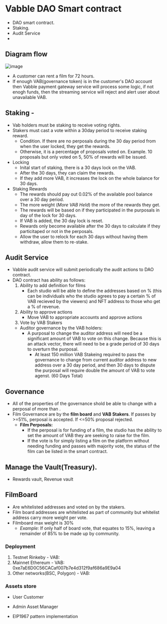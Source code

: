 # Vabble DAO Smart contract

- DAO smart contract.
- Staking.
- Audit Service
- 
## Diagram flow
![image](https://user-images.githubusercontent.com/44410798/172245583-e01f3d29-46f1-4fda-864c-4a52d4e190bc.png)

- A customer can rent a film for 72 hours.
- If enough VAB(governance token) is in the customer's DAO account then Vabble payment gateway service will process some logic, if not enogh funds, then the streaming service will reject and alert user about unavailable VAB.

## Staking -
- Vab holders must be staking to receive voting rights.
- Stakers must cast a vote within a 30day period to receive staking reward.
  - Condition. If there are no perposals during the 30 day period from when the user locked, they get the rewards.
  - Otherwise, it is a percentage of proposals voted on. Example. 10 proposals but only voted on 5, 50% of rewards will be issued.
- Locking
  - Inital start of staking, there is a 30 days lock on the VAB.
  - After the 30 days, they can claim the rewards.
  - If they add more VAB, it increases the lock on the whole balance for 30 days.
- Staking Rewards
  - The rewards should pay out 0.02% of the available pool balance over a 30 day period.
  - The more weight (_More VAB Held_) the more of the rewards they get.
  - The rewards will be based on if they participated in the purposals in day of the lock for 30 days.
  - If VAB is added, the 30 day lock is reset.
  - Rewards only become available after the 30 days to calculate if they particitaped or not in the perposals.
  - Allow the user to relock for each 30 days without having them withdraw, allow them to re-stake.

## Audit Service
- Vabble audit service will submit periodically the audit actions to DAO contract.
- DAO contract has ability as follows:
  1) Ability to add definition for films
      - Each studio will be able to define the addresses based on % (this can be individuals who the studio agrees to pay a certain % of VAB recieved by the viewers) and NFT address to those who get a % of revenue.
  2) Ability to approve actions
      - Move VAB to appropriate accounts and approve actions
  3) Vote by VAB Stakers
    - Auditor governance by the VAB holders:
      - A purposal to change the auditor address will need be a significant amount of VAB to vote on this change. Because this is an attack vector, there will need to be a grade period of 30 days to overturn the purposal. 
        - At least 150 million VAB Stakeing required to pass the governance to change from current auditor address to new address over a 30 day period, and then 30 days to dispute the purposal will require double the amount of VAB to vote agenst. (60 Days Total)
 
 ## Governance
 - All of the properties of the governance shold be able to change with a perposal of more than .
 - Film Governance are by the **film board** and **VAB Stakers**. If passes by >=51%, perposal is accepted. If <=50% proposal rejected.
      - **Film Perposals:**
        - If the perposal is for funding of a film, the studio has the ability to set the amount of VAB they are seeking to raise for the film.
        - If the vote is for simply listing a film on the platform without needing funding and passes with majority vote, the status of the film can be listed in the smart contract.

## Manage the Vault(Treasury).
- Rewards vault, Revenue vault

 ## FilmBoard
 - Are whitelisted addresses and voted on by the stakers.
 - Film board addresses are whitelisted as part of community but whitelist address carry more weight per vote.
  - Filmboard max weight is 30%
    - _Example:_ If only half of board vote, that equates to 15%, leaving a remainder of 85% to be made up by community.
      

### Deployment
  1) Testnet Rinkeby
    - VAB:   
  2) Mainnet Ethereum
    - VAB: 0xe7aE6D0C56CACaf007b7e4d312f9af686a9E9a04
  3) Other networks(BSC, Polygon)
    - VAB: 

### Assets store
  - User
    Customer
  - Admin
    Asset Manager



- EIP1967 pattern implementation
